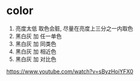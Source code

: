 # color

1. 亮度太低 取色会脏, 尽量在亮度上三分之一内取色
2. 黑白灰 加 任一单色
3. 黑白灰 加 同类色
4. 黑白灰 加 相近色
5. 黑白灰 加 对比色

https://www.youtube.com/watch?v=sByzHoiYFX0


